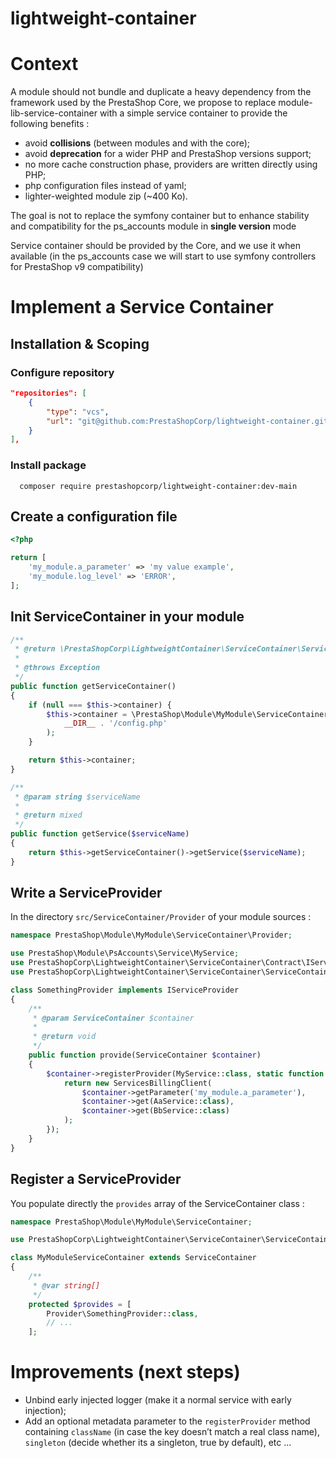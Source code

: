 # lightweight-container

# Context

A module should not bundle and duplicate a heavy dependency from the framework used by the PrestaShop Core, we propose to replace module-lib-service-container with a simple service container to provide the following benefits :

- avoid **collisions** (between modules and with the core);
- avoid **deprecation** for a wider PHP and PrestaShop versions support;
- no more cache construction phase, providers are written directly using PHP;
- php configuration files instead of yaml;
- lighter-weighted module zip (~400 Ko).

The goal is not to replace the symfony container but to enhance stability and compatibility for the ps_accounts module in **single version** mode

Service container should be provided by the Core, and we use it when available (in the ps_accounts case we will start to use symfony controllers for PrestaShop v9 compatibility)

# Implement a Service Container

## Installation & Scoping

[//]: # (```)

[//]: # (composer require prestashopcorp/lightweight-container)

[//]: # (```)

### Configure repository

```json
"repositories": [
    {
        "type": "vcs",
        "url": "git@github.com:PrestaShopCorp/lightweight-container.git"
    }
],
```

### Install package

```shell
  composer require prestashopcorp/lightweight-container:dev-main
```

## Create a configuration file

```php
<?php

return [
    'my_module.a_parameter' => 'my value example',
    'my_module.log_level' => 'ERROR',
];
```

## Init ServiceContainer in your module

```php
/**
 * @return \PrestaShopCorp\LightweightContainer\ServiceContainer\ServiceContainer
 *
 * @throws Exception
 */
public function getServiceContainer()
{
    if (null === $this->container) {
        $this->container = \PrestaShop\Module\MyModule\ServiceContainer\MyModuleServiceContainer::createInstance(
            __DIR__ . '/config.php'
        );
    }

    return $this->container;
}

/**
 * @param string $serviceName
 *
 * @return mixed
 */
public function getService($serviceName)
{
    return $this->getServiceContainer()->getService($serviceName);
}
```

## Write a ServiceProvider

In the directory `src/ServiceContainer/Provider` of your module sources :

```php
namespace PrestaShop\Module\MyModule\ServiceContainer\Provider;

use PrestaShop\Module\PsAccounts\Service\MyService;
use PrestaShopCorp\LightweightContainer\ServiceContainer\Contract\IServiceProvider;
use PrestaShopCorp\LightweightContainer\ServiceContainer\ServiceContainer;

class SomethingProvider implements IServiceProvider
{
    /**
     * @param ServiceContainer $container
     *
     * @return void
     */
    public function provide(ServiceContainer $container)
    {
        $container->registerProvider(MyService::class, static function () use ($container) {
            return new ServicesBillingClient(
                $container->getParameter('my_module.a_parameter'),
                $container->get(AaService::class),
                $container->get(BbService::class)
            );
        });
    }
}
```

## Register a ServiceProvider

You populate directly the `provides` array of the ServiceContainer class :

```php
namespace PrestaShop\Module\MyModule\ServiceContainer;

use PrestaShopCorp\LightweightContainer\ServiceContainer\ServiceContainer;

class MyModuleServiceContainer extends ServiceContainer
{
    /**
     * @var string[]
     */
    protected $provides = [
        Provider\SomethingProvider::class,
        // ...
    ];
```

# Improvements (next steps)

- Unbind early injected logger (make it a normal service with early injection);
- Add an optional metadata parameter to the `registerProvider` method containing `className` (in case the key doesn’t match a real class name), `singleton` (decide whether its a singleton, true by default), etc …
